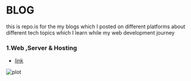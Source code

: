# BLOG
this is repo.is for the my blogs which I posted on different  platforms about different tech topics which I learn while my web development journey

### 1.Web ,Server & Hosting

* [link](https://dipeshjoshi4.hashnode.dev/web-server-hosting)

![plot](https://images.unsplash.com/photo-1510915228340-29c85a43dcfe?ixlib=rb-4.0.3&ixid=MnwxMjA3fDB8MHxwcm9maWxlLXBhZ2V8MTN8fHxlbnwwfHx8fA%3D%3D&auto=format&fit=crop&w=500&q=60)
